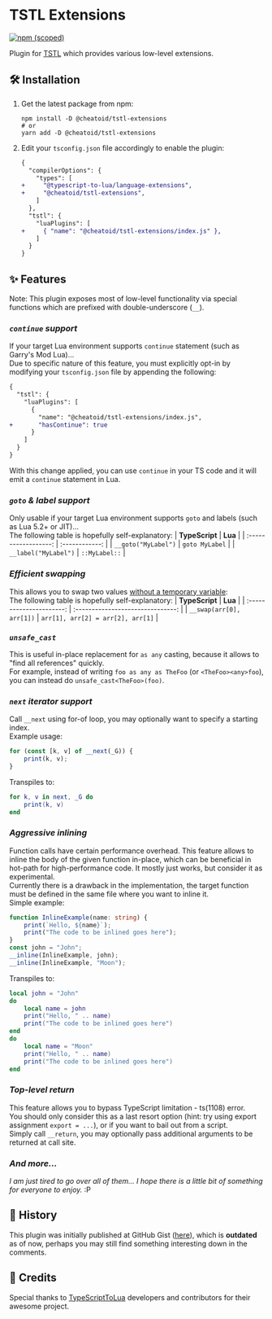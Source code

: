 # TSTL Extensions
[![npm (scoped)](https://img.shields.io/npm/v/@cheatoid/tstl-extensions?style=for-the-badge)](https://www.npmjs.com/package/@cheatoid/tstl-extensions)

Plugin for [TSTL](https://github.com/TypeScriptToLua/TypeScriptToLua) which provides various low-level extensions.

## 🛠 Installation
1. Get the latest package from npm:
    ```shell
    npm install -D @cheatoid/tstl-extensions
    # or
    yarn add -D @cheatoid/tstl-extensions
    ```
2. Edit your `tsconfig.json` file accordingly to enable the plugin:
    ```diff
    {
      "compilerOptions": {
        "types": [
    +     "@typescript-to-lua/language-extensions",
    +     "@cheatoid/tstl-extensions",
        ]
      },
      "tstl": {
        "luaPlugins": [
    +     { "name": "@cheatoid/tstl-extensions/index.js" },
        ]
      }
    }
    ```

## ✨ Features

Note: This plugin exposes most of low-level functionality via special functions which are prefixed with double-underscore (`__`).

### ***`continue` support***
If your target Lua environment supports `continue` statement (such as Garry's Mod Lua)...  
Due to specific nature of this feature, you must explicitly opt-in by modifying your `tsconfig.json` file by appending the following:
```diff
{
  "tstl": {
    "luaPlugins": [
      {
        "name": "@cheatoid/tstl-extensions/index.js",
+       "hasContinue": true
      }
    ]
  }
}
```
With this change applied, you can use `continue` in your TS code and it will emit a `continue` statement in Lua.


### ***`goto` & label support***
Only usable if your target Lua environment supports `goto` and labels (such as Lua 5.2+ or JIT)...  
The following table is hopefully self-explanatory:
|    **TypeScript**    |    **Lua**     |
| :------------------: | :------------: |
| `__goto("MyLabel")`  | `goto MyLabel` |
| `__label("MyLabel")` | `::MyLabel::`  |


### ***Efficient swapping***
This allows you to swap two values [without a temporary variable](https://typescripttolua.github.io/play/#code/MYewdgzgLgBAhgJwTAvDA2gIgGYEsHSYA0MmEApqGACaYC6A3AFDqILoAMdJb6AjHTqoMvATySdBDGAHoZMKAE8ADrmBwANjAgB3OMqbKEuMFAAUUOACMN5AHRV15tiUykAlO4ZA):  
The following table is hopefully self-explanatory:
|      **TypeScript**      |              **Lua**              |
| :----------------------: | :-------------------------------: |
| `__swap(arr[0], arr[1])` | `arr[1], arr[2] = arr[2], arr[1]` |


### ***`unsafe_cast`***
This is useful in-place replacement for `as any` casting, because it allows to "find all references" quickly.  
For example, instead of writing `foo as any as TheFoo` (or `<TheFoo><any>foo`), you can instead do `unsafe_cast<TheFoo>(foo)`.


### ***`next` iterator support***
Call `__next` using for-of loop, you may optionally want to specify a starting index.  
Example usage:
```ts
for (const [k, v] of __next(_G)) {
    print(k, v);
}
```
Transpiles to:
```lua
for k, v in next, _G do
    print(k, v)
end
```


### ***Aggressive inlining***
Function calls have certain performance overhead. This feature allows to inline the body of the given function in-place, which can be beneficial in hot-path for high-performance code. It mostly just works, but consider it as experimental.  
Currently there is a drawback in the implementation, the target function must be defined in the same file where you want to inline it.  
Simple example:
```ts
function InlineExample(name: string) {
    print(`Hello, ${name}`);
    print("The code to be inlined goes here");
}
const john = "John";
__inline(InlineExample, john);
__inline(InlineExample, "Moon");
```
Transpiles to:
```lua
local john = "John"
do
    local name = john
    print("Hello, " .. name)
    print("The code to be inlined goes here")
end
do
    local name = "Moon"
    print("Hello, " .. name)
    print("The code to be inlined goes here")
end
```


### ***Top-level return***
This feature allows you to bypass TypeScript limitation - ts(1108) error.  
You should only consider this as a last resort option (hint: try using export assignment `export = ...`), or if you want to bail out from a script.  
Simply call `__return`, you may optionally pass additional arguments to be returned at call site.


### ***And more...***
*I am just tired to go over all of them... I hope there is a little bit of something for everyone to enjoy.* :P


## 📜 History
This plugin was initially published at GitHub Gist ([here](https://gist.github.com/ea4573c6bd1992fc4940090543ec9380)), which is **outdated** as of now, perhaps you may still find something interesting down in the comments.


## 👏 Credits
Special thanks to [TypeScriptToLua](https://typescripttolua.github.io) developers and contributors for their awesome project.
